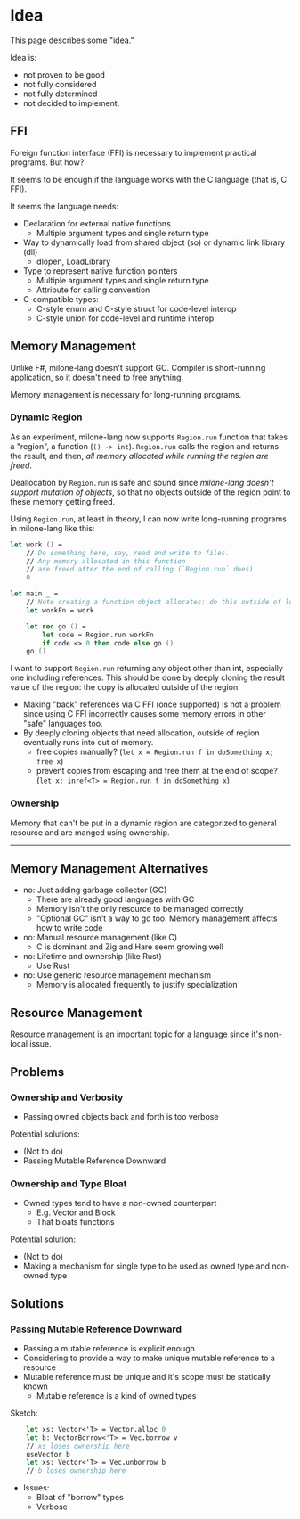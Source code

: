 # Idea

This page describes some "idea."

Idea is:

- not proven to be good
- not fully considered
- not fully determined
- not decided to implement.

## FFI

Foreign function interface (FFI) is necessary to implement practical programs.
But how?

It seems to be enough if the language works with the C language (that is, C FFI).

It seems the language needs:

- Declaration for external native functions
    - Multiple argument types and single return type
- Way to dynamically load from shared object (so) or dynamic link library (dll)
    - dlopen, LoadLibrary
- Type to represent native function pointers
    - Multiple argument types and single return type
    - Attribute for calling convention
- C-compatible types:
    - C-style enum and C-style struct for code-level interop
    - C-style union for code-level and runtime interop

## Memory Management

Unlike F#, milone-lang doesn't support GC.
Compiler is short-running application, so it doesn't need to free anything.

Memory management is necessary for long-running programs.

### Dynamic Region

As an experiment, milone-lang now supports `Region.run` function that takes a "region", a function (`() -> int`).
`Region.run` calls the region and returns the result, and then, *all memory allocated while running the region are freed*.

Deallocation by `Region.run` is safe and sound since *milone-lang doesn't support mutation of objects*,
so that no objects outside of the region point to these memory getting freed.

Using `Region.run`, at least in theory, I can now write long-running programs in milone-lang like this:

```fs
let work () =
    // Do something here, say, read and write to files.
    // Any memory allocated in this function
    // are freed after the end of calling (`Region.run` does).
    0

let main _ =
    // Note creating a function object allocates: do this outside of loop.
    let workFn = work

    let rec go () =
        let code = Region.run workFn
        if code <> 0 then code else go ()
    go ()
```

I want to support `Region.run` returning any object other than int, especially one including references.
This should be done by deeply cloning the result value of the region: the copy is allocated outside of the region.

- Making "back" references via C FFI (once supported) is not a problem since using C FFI incorrectly causes some memory errors in other "safe" languages too.
- By deeply cloning objects that need allocation, outside of region eventually runs into out of memory.
    - free copies manually? (`let x = Region.run f in doSomething x; free x`)
    - prevent copies from escaping and free them at the end of scope? (`let x: inref<T> = Region.run f in doSomething x`)

### Ownership

Memory that can't be put in a dynamic region are categorized to general resource and are manged using ownership.

----

## Memory Management Alternatives

- no: Just adding garbage collector (GC)
    - There are already good languages with GC
    - Memory isn't the only resource to be managed correctly
    - "Optional GC" isn't a way to go too. Memory management affects how to write code
- no: Manual resource management (like C)
    - C is dominant and Zig and Hare seem growing well
- no: Lifetime and ownership (like Rust)
    - Use Rust
- no: Use generic resource management mechanism
    - Memory is allocated frequently to justify specialization

## Resource Management

Resource management is an important topic for a language since it's non-local issue.

## Problems

### Ownership and Verbosity

- Passing owned objects back and forth is too verbose

Potential solutions:

- (Not to do)
- Passing Mutable Reference Downward

### Ownership and Type Bloat

- Owned types tend to have a non-owned counterpart
    - E.g. Vector and Block
    - That bloats functions

Potential solution:

- (Not to do)
- Making a mechanism for single type to be used as owned type and non-owned type

## Solutions

### Passing Mutable Reference Downward

- Passing a mutable reference is explicit enough
- Considering to provide a way to make unique mutable reference to a resource
- Mutable reference must be unique and it's scope must be statically known
    - Mutable reference is a kind of owned types

Sketch:

```fsharp
    let xs: Vector<'T> = Vector.alloc 0
    let b: VectorBorrow<'T> = Vec.borrow v
    // xs loses ownership here
    useVector b
    let xs: Vector<'T> = Vec.unborrow b
    // b loses ownership here
```

- Issues:
    - Bloat of "borrow" types
    - Verbose
